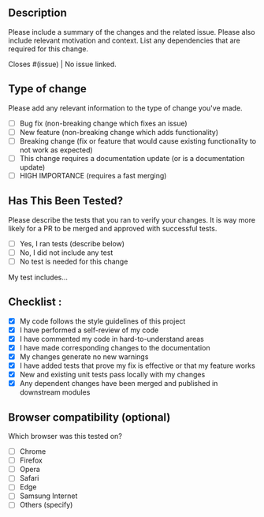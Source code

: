 ## Description

Please include a summary of the changes and the related issue. Please also include relevant motivation and context. List any dependencies that are required for this change.

Closes #(issue) | No issue linked.

## Type of change

Please add any relevant information to the type of change you've made.

- [ ] Bug fix (non-breaking change which fixes an issue)
- [ ] New feature (non-breaking change which adds functionality)
- [ ] Breaking change (fix or feature that would cause existing functionality to not work as expected)
- [ ] This change requires a documentation update (or is a documentation update)
- [ ] HIGH IMPORTANCE (requires a fast merging)

## Has This Been Tested?

Please describe the tests that you ran to verify your changes. It is way more likely for a PR to be merged and approved with successful tests.

- [ ] Yes, I ran tests (describe below)
- [ ] No, I did not include any test
- [ ] No test is needed for this change

My test includes...

## Checklist :

- [x] My code follows the style guidelines of this project
- [x] I have performed a self-review of my code
- [x] I have commented my code in hard-to-understand areas
- [x] I have made corresponding changes to the documentation
- [x] My changes generate no new warnings
- [x] I have added tests that prove my fix is effective or that my feature works
- [x] New and existing unit tests pass locally with my changes
- [x] Any dependent changes have been merged and published in downstream modules

## Browser compatibility (optional)

Which browser was this tested on?

- [ ] Chrome
- [ ] Firefox
- [ ] Opera
- [ ] Safari
- [ ] Edge
- [ ] Samsung Internet
- [ ] Others (specify)
